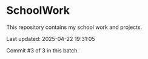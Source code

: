 # SchoolWork

This repository contains my school work and projects.

Last updated: 2025-04-22 19:31:05

Commit #3 of 3 in this batch.